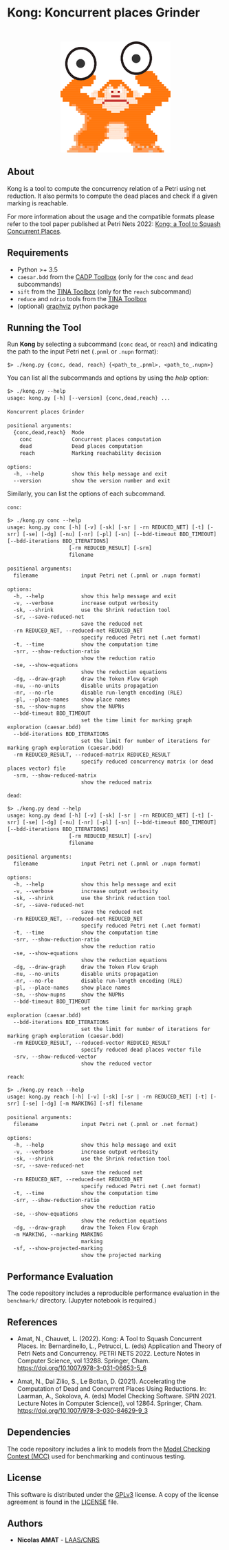 # Kong: Koncurrent places Grinder

<br />
<p align="center">
  <a href="https://github.com/nicolasAmat/Kong">
    <img src="logo.png" alt="Logo" width="256" height="258">
  </a>
</p>

## About

Kong is a tool to compute the concurrency relation of a Petri using net reduction. It also permits to compute the dead places and check if a given marking is reachable.  

For more information about the usage and the compatible formats please refer to the tool paper published at Petri Nets 2022: [Kong: a Tool to Squash Concurrent Places](https://hal.laas.fr/hal-03614426/document).

## Requirements

+ Python >+ 3.5
+ `caesar.bdd` from the [CADP Toolbox](https://cadp.inria.fr/) (only for the `conc` and `dead` subcommands)
+ `sift` from the [TINA Toolbox](http://projects.laas.fr/tina/) (only for the `reach` subcommand)
+ `reduce` and `ndrio` tools from the [TINA Toolbox](http://projects.laas.fr/tina/)
+ (optional) [graphviz](https://pypi.org/project/graphviz/) python package

## Running the Tool

Run **Kong** by selecting a subcommand (`conc` `dead`, or `reach`) and indicating the path to the input Petri net (`.pnml` or `.nupn` format):
```
$> ./kong.py {conc, dead, reach} {<path_to_.pnml>, <path_to_.nupn>}
```

You can list all the subcommands and options by using the *help* option:
```
$> ./kong.py --help
usage: kong.py [-h] [--version] {conc,dead,reach} ...

Koncurrent places Grinder

positional arguments:
  {conc,dead,reach}  Mode
    conc             Concurrent places computation
    dead             Dead places computation
    reach            Marking reachability decision

options:
  -h, --help         show this help message and exit
  --version          show the version number and exit
```

Similarly, you can list the options of each subcommand.

`conc`:
```
$> ./kong.py conc --help
usage: kong.py conc [-h] [-v] [-sk] [-sr | -rn REDUCED_NET] [-t] [-srr] [-se] [-dg] [-nu] [-nr] [-pl] [-sn] [--bdd-timeout BDD_TIMEOUT] [--bdd-iterations BDD_ITERATIONS]
                    [-rm REDUCED_RESULT] [-srm]
                    filename

positional arguments:
  filename              input Petri net (.pnml or .nupn format)

options:
  -h, --help            show this help message and exit
  -v, --verbose         increase output verbosity
  -sk, --shrink         use the Shrink reduction tool
  -sr, --save-reduced-net
                        save the reduced net
  -rn REDUCED_NET, --reduced-net REDUCED_NET
                        specify reduced Petri net (.net format)
  -t, --time            show the computation time
  -srr, --show-reduction-ratio
                        show the reduction ratio
  -se, --show-equations
                        show the reduction equations
  -dg, --draw-graph     draw the Token Flow Graph
  -nu, --no-units       disable units propagation
  -nr, --no-rle         disable run-length encoding (RLE)
  -pl, --place-names    show place names
  -sn, --show-nupns     show the NUPNs
  --bdd-timeout BDD_TIMEOUT
                        set the time limit for marking graph exploration (caesar.bdd)
  --bdd-iterations BDD_ITERATIONS
                        set the limit for number of iterations for marking graph exploration (caesar.bdd)
  -rm REDUCED_RESULT, --reduced-matrix REDUCED_RESULT
                        specify reduced concurrency matrix (or dead places vector) file
  -srm, --show-reduced-matrix
                        show the reduced matrix
```

`dead`:
```
$> ./kong.py dead --help
usage: kong.py dead [-h] [-v] [-sk] [-sr | -rn REDUCED_NET] [-t] [-srr] [-se] [-dg] [-nu] [-nr] [-pl] [-sn] [--bdd-timeout BDD_TIMEOUT] [--bdd-iterations BDD_ITERATIONS]
                    [-rm REDUCED_RESULT] [-srv]
                    filename

positional arguments:
  filename              input Petri net (.pnml or .nupn format)

options:
  -h, --help            show this help message and exit
  -v, --verbose         increase output verbosity
  -sk, --shrink         use the Shrink reduction tool
  -sr, --save-reduced-net
                        save the reduced net
  -rn REDUCED_NET, --reduced-net REDUCED_NET
                        specify reduced Petri net (.net format)
  -t, --time            show the computation time
  -srr, --show-reduction-ratio
                        show the reduction ratio
  -se, --show-equations
                        show the reduction equations
  -dg, --draw-graph     draw the Token Flow Graph
  -nu, --no-units       disable units propagation
  -nr, --no-rle         disable run-length encoding (RLE)
  -pl, --place-names    show place names
  -sn, --show-nupns     show the NUPNs
  --bdd-timeout BDD_TIMEOUT
                        set the time limit for marking graph exploration (caesar.bdd)
  --bdd-iterations BDD_ITERATIONS
                        set the limit for number of iterations for marking graph exploration (caesar.bdd)
  -rm REDUCED_RESULT, --reduced-vector REDUCED_RESULT
                        specify reduced dead places vector file
  -srv, --show-reduced-vector
                        show the reduced vector
```

`reach`:
```
$> ./kong.py reach --help
usage: kong.py reach [-h] [-v] [-sk] [-sr | -rn REDUCED_NET] [-t] [-srr] [-se] [-dg] [-m MARKING] [-sf] filename

positional arguments:
  filename              input Petri net (.pnml or .net format)

options:
  -h, --help            show this help message and exit
  -v, --verbose         increase output verbosity
  -sk, --shrink         use the Shrink reduction tool
  -sr, --save-reduced-net
                        save the reduced net
  -rn REDUCED_NET, --reduced-net REDUCED_NET
                        specify reduced Petri net (.net format)
  -t, --time            show the computation time
  -srr, --show-reduction-ratio
                        show the reduction ratio
  -se, --show-equations
                        show the reduction equations
  -dg, --draw-graph     draw the Token Flow Graph
  -m MARKING, --marking MARKING
                        marking
  -sf, --show-projected-marking
                        show the projected marking
```

## Performance Evaluation

The code repository includes a reproducible performance evaluation in the `benchmark/` directory.   (Jupyter notebook is required.)

## References

+ Amat, N., Chauvet, L. (2022). Kong: A Tool to Squash Concurrent Places. In: Bernardinello, L., Petrucci, L. (eds) Application and Theory of Petri Nets and Concurrency. PETRI NETS 2022. Lecture Notes in Computer Science, vol 13288. Springer, Cham. https://doi.org/10.1007/978-3-031-06653-5_6

+ Amat, N., Dal Zilio, S., Le Botlan, D. (2021). Accelerating the Computation of Dead and Concurrent Places Using Reductions. In: Laarman, A., Sokolova, A. (eds) Model Checking Software. SPIN 2021. Lecture Notes in Computer Science(), vol 12864. Springer, Cham. https://doi.org/10.1007/978-3-030-84629-9_3

## Dependencies

The code repository includes a link to models from the [Model Checking Contest (MCC)](https://mcc.lip6.fr/index.php) used for benchmarking and
continuous testing.

## License

This software is distributed under the
[GPLv3](https://www.gnu.org/licenses/gpl-3.0.en.html) license.
A copy of the license agreement is found in the [LICENSE](./LICENSE) file.

## Authors

+ **Nicolas AMAT** -  [LAAS/CNRS](https://www.laas.fr/)